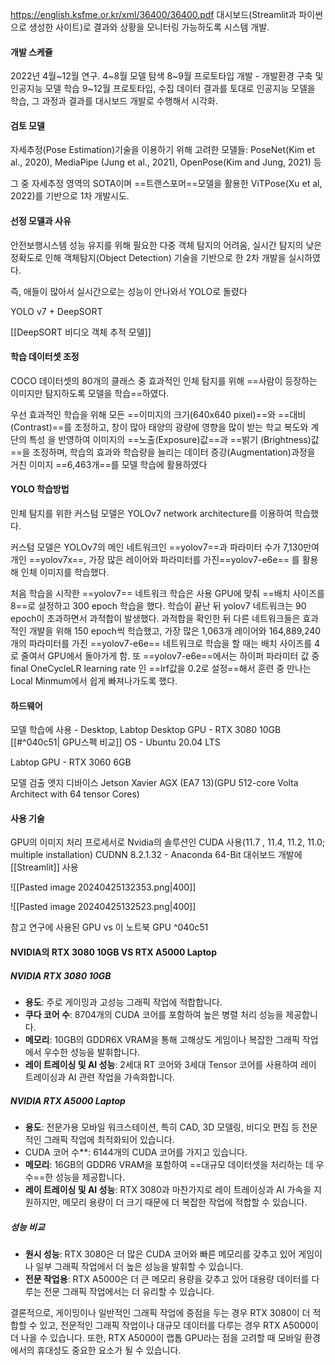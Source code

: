 https://english.ksfme.or.kr/xml/36400/36400.pdf
대시보드(Streamlit과 파이썬으로 생성한 사이트)로 결과와 상황을 모니터링 가능하도록 시스템 개발.
#### 개발 스케쥴
2022년 4월~12월 연구.
4~8월 모델 탐색
8~9월 프로토타입 개발 - 개발환경 구축 및 인공지능 모델 학습
9~12월 프로토타입, 수집 데이터 결과를 토대로 인공지능 모델을 학습, 그 과정과 결과를 대시보드 개발로 수행해서 시각화.

#### 검토 모델

자세추정(Pose Estimation)기술을 이용하기 위해 고려한  모델들:
PoseNet(Kim et al., 2020),
MediaPipe (Jung et al., 2021),
OpenPose(Kim and Jung, 2021) 등 

그 중 자세추정 영역의 SOTA이며 ==트랜스포머==모델을 활용한
ViTPose(Xu et al, 2022)를 기반으로 1차 개발시도.


#### 선정 모델과 사유
안전보행시스템 성능 유지를 위해 필요한 다중 객체 탐지의 어려움, 실시간 탐지의 낮은 정확도로 인해 객체탐지(Object Detection) 기술을 기반으로 한 2차 개발을 실시하였다.

즉, 애들이 많아서 실시간으로는 성능이 안나와서 YOLO로 돌렸다

YOLO v7  + DeepSORT

[[DeepSORT 비디오 객체 추적 모델]]
#### 학습 데이터셋 조정
COCO 데이터셋의 80개의 클래스 중 효과적인 인체 탐지를 위해 ==사람이 등장하는 이미지만 탐지하도록 모델을 학습==하였다. 

우선 효과적인 학습을 위해 모든 ==이미지의 크기(640x640 pixel)==와 ==대비(Contrast)==를 조정하고, 창이 많아 태양의 광량에 영향을 많이 받는 학교 복도와 계단의 특성 을 반영하여 이미지의 ==노출(Exposure)값==과 ==밝기 (Brightness)값==을 조정하며, 학습의 효과와 학습량을 늘리는 데이터 증강(Augmentation)과정을 거친 이미지 ==6,463개==를 모델 학습에 활용하였다


#### YOLO 학습방법

인체 탐지를 위한 커스텀 모델은 YOLOv7 network architecture를 이용하여 학습했다.

커스텀 모델은 YOLOv7의 메인 네트워크인 ==yolov7==과 파라미터 수가 7,130만여 개인 ==yolov7x==,  가장 많은 레이어와 파라미터를 가진==yolov7-e6e== 를 활용해 인체 이미지를 학습했다. 

처음 학습을 시작한 ==yolov7== 네트워크 학습은 사용 GPU에 맞춰 ==배치 사이즈를 8==로 설정하고 300 epoch 학습을 했다.
학습이 끝난 뒤 yolov7 네트워크는 90 epoch이 초과하면서 과적합이 발생했다.
과적합을 확인한 뒤 다른 네트워크들은 효과적인 개발을 위해 150 epoch씩 학습했고, 가장 많은 1,063개 레이어와 164,889,240 개의 파라미터를 가진 ==yolov7-e6e== 네트워크로 학습을 할 때는  배치 사이즈를 4로 줄여서 GPU에서 돌아가게 함. 
 또 ==yolov7-e6e==에서는 하이퍼 파라미터 값 중 final OneCycleLR learning rate 인 ==lrf값을 0.2로 설정==해서 훈련 중 만나는 Local Minmum에서 쉽게 빠져나가도록 했다. 



#### 하드웨어
모델 학습에 사용 - Desktop, Labtop
Desktop GPU - RTX 3080 10GB [[#^040c51| GPU스펙 비교]]
OS - Ubuntu 20.04 LTS 

Labtop GPU -   RTX 3060 6GB

모델 검출 엣지 디바이스 Jetson Xavier AGX (EA7 13)(GPU 512-core Volta Architect with 64 tensor Cores)


#### 사용 기술
GPU의 이미지 처리 프로세서로 Nvidia의 솔루션인 CUDA 사용(11.7 , 11.4, 11.2, 11.0; multiple installation) 
CUDNN 8.2.1.32 - Anaconda 64-Bit
대쉬보드 개발에 [[Streamlit]]  사용


![[Pasted image 20240425132353.png|400]]


![[Pasted image 20240425132523.png|400]]




참고
연구에 사용된 GPU  vs 이 노트북 GPU ^040c51
#### NVIDIA의 RTX 3080 10GB VS RTX A5000 Laptop 

##### NVIDIA RTX 3080 10GB

- **용도**: 주로 게이밍과 고성능 그래픽 작업에 적합합니다.
- **쿠다 코어 수**: 8704개의 CUDA 코어를 포함하여 높은 병렬 처리 성능을 제공합니다.
- **메모리**: 10GB의 GDDR6X VRAM을 통해 고해상도 게임이나 복잡한 그래픽 작업에서 우수한 성능을 발휘합니다.
- **레이 트레이싱 및 AI 성능**: 2세대 RT 코어와 3세대 Tensor 코어를 사용하여 레이 트레이싱과 AI 관련 작업을 가속화합니다.

##### NVIDIA RTX A5000 Laptop

- **용도**: 전문가용 모바일 워크스테이션, 특히 CAD, 3D 모델링, 비디오 편집 등 전문적인 그래픽 작업에 최적화되어 있습니다.
- CUDA 코어 수**: 6144개의 CUDA 코어를 가지고 있습니다.
- **메모리**: 16GB의 GDDR6 VRAM을 포함하여 ==대규모 데이터셋을 처리하는 데 우수==한 성능을 제공합니다.
- **레이 트레이싱 및 AI 성능**: RTX 3080과 마찬가지로 레이 트레이싱과 AI 가속을 지원하지만, 메모리 용량이 더 크기 때문에 더 복잡한 작업에 적합할 수 있습니다.

##### 성능 비교

- **원시 성능**: RTX 3080은 더 많은 CUDA 코어와 빠른 메모리를 갖추고 있어 게임이나 일부 그래픽 작업에서 더 높은 성능을 발휘할 수 있습니다.
- **전문 작업용**: RTX A5000은 더 큰 메모리 용량을 갖추고 있어 대용량 데이터를 다루는 전문 그래픽 작업에서는 더 유리할 수 있습니다.

결론적으로, 게이밍이나 일반적인 그래픽 작업에 중점을 두는 경우 RTX 3080이 더 적합할 수 있고, 전문적인 그래픽 작업이나 대규모 데이터를 다루는 경우 RTX A5000이 더 나을 수 있습니다. 
또한, RTX A5000이 랩톱 GPU라는 점을 고려할 때 모바일 환경에서의 휴대성도 중요한 요소가 될 수 있습니다.
